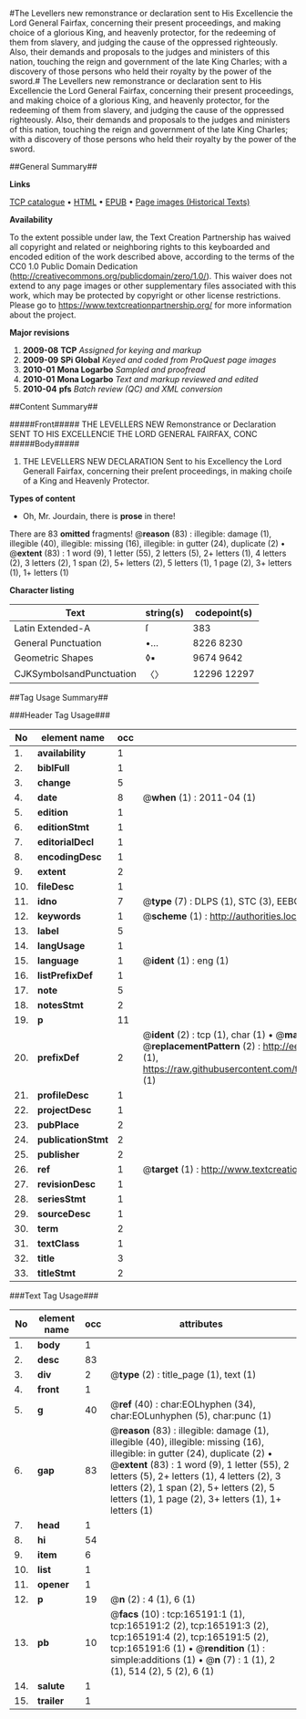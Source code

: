 #The Levellers new remonstrance or declaration sent to His Excellencie the Lord General Fairfax, concerning their present proceedings, and making choice of a glorious King, and heavenly protector, for the redeeming of them from slavery, and judging the cause of the oppressed righteously. Also, their demands and proposals to the judges and ministers of this nation, touching the reign and government of the late King Charles; with a discovery of those persons who held their royalty by the power of the sword.#
The Levellers new remonstrance or declaration sent to His Excellencie the Lord General Fairfax, concerning their present proceedings, and making choice of a glorious King, and heavenly protector, for the redeeming of them from slavery, and judging the cause of the oppressed righteously. Also, their demands and proposals to the judges and ministers of this nation, touching the reign and government of the late King Charles; with a discovery of those persons who held their royalty by the power of the sword.

##General Summary##

**Links**

[TCP catalogue](http://www.ota.ox.ac.uk/tcp/)  • 
[HTML](http://tei.it.ox.ac.uk/tcp/Texts-HTML/free/A88/A88068.html)  • 
[EPUB](http://tei.it.ox.ac.uk/tcp/Texts-EPUB/free/A88/A88068.epub) • 
[Page images (Historical Texts)](https://historicaltexts.jisc.ac.uk/eebo-99865188e)

**Availability**

To the extent possible under law, the Text Creation Partnership has waived all copyright and related or neighboring rights to this keyboarded and encoded edition of the work described above, according to the terms of the CC0 1.0 Public Domain Dedication (http://creativecommons.org/publicdomain/zero/1.0/). This waiver does not extend to any page images or other supplementary files associated with this work, which may be protected by copyright or other license restrictions. Please go to https://www.textcreationpartnership.org/ for more information about the project.

**Major revisions**

1. __2009-08__ __TCP__ *Assigned for keying and markup*
1. __2009-09__ __SPi Global__ *Keyed and coded from ProQuest page images*
1. __2010-01__ __Mona Logarbo__ *Sampled and proofread*
1. __2010-01__ __Mona Logarbo__ *Text and markup reviewed and edited*
1. __2010-04__ __pfs__ *Batch review (QC) and XML conversion*

##Content Summary##

#####Front#####
THE LEVELLERS NEW Remonstrance or Declaration SENT TO HIS EXCELLENCIE THE LORD GENERAL FAIRFAX, CONC
#####Body#####

1. THE LEVELLERS NEW DECLARATION Sent to his Excellency the Lord Generall Fairfax, concerning their preſent proceedings, in making choiſe of a King and Heavenly Protector.

**Types of content**

  * Oh, Mr. Jourdain, there is **prose** in there!

There are 83 **omitted** fragments! 
 @__reason__ (83) : illegible: damage (1), illegible (40), illegible: missing (16), illegible: in gutter (24), duplicate (2)  •  @__extent__ (83) : 1 word (9), 1 letter (55), 2 letters (5), 2+ letters (1), 4 letters (2), 3 letters (2), 1 span (2), 5+ letters (2), 5 letters (1), 1 page (2), 3+ letters (1), 1+ letters (1)

**Character listing**


|Text|string(s)|codepoint(s)|
|---|---|---|
|Latin Extended-A|ſ|383|
|General Punctuation|•…|8226 8230|
|Geometric Shapes|◊▪|9674 9642|
|CJKSymbolsandPunctuation|〈〉|12296 12297|

##Tag Usage Summary##

###Header Tag Usage###

|No|element name|occ|attributes|
|---|---|---|---|
|1.|__availability__|1||
|2.|__biblFull__|1||
|3.|__change__|5||
|4.|__date__|8| @__when__ (1) : 2011-04 (1)|
|5.|__edition__|1||
|6.|__editionStmt__|1||
|7.|__editorialDecl__|1||
|8.|__encodingDesc__|1||
|9.|__extent__|2||
|10.|__fileDesc__|1||
|11.|__idno__|7| @__type__ (7) : DLPS (1), STC (3), EEBO-CITATION (1), PROQUEST (1), VID (1)|
|12.|__keywords__|1| @__scheme__ (1) : http://authorities.loc.gov/ (1)|
|13.|__label__|5||
|14.|__langUsage__|1||
|15.|__language__|1| @__ident__ (1) : eng (1)|
|16.|__listPrefixDef__|1||
|17.|__note__|5||
|18.|__notesStmt__|2||
|19.|__p__|11||
|20.|__prefixDef__|2| @__ident__ (2) : tcp (1), char (1)  •  @__matchPattern__ (2) : ([0-9\-]+):([0-9IVX]+) (1), (.+) (1)  •  @__replacementPattern__ (2) : http://eebo.chadwyck.com/downloadtiff?vid=$1&page=$2 (1), https://raw.githubusercontent.com/textcreationpartnership/Texts/master/tcpchars.xml#$1 (1)|
|21.|__profileDesc__|1||
|22.|__projectDesc__|1||
|23.|__pubPlace__|2||
|24.|__publicationStmt__|2||
|25.|__publisher__|2||
|26.|__ref__|1| @__target__ (1) : http://www.textcreationpartnership.org/docs/. (1)|
|27.|__revisionDesc__|1||
|28.|__seriesStmt__|1||
|29.|__sourceDesc__|1||
|30.|__term__|2||
|31.|__textClass__|1||
|32.|__title__|3||
|33.|__titleStmt__|2||


###Text Tag Usage###

|No|element name|occ|attributes|
|---|---|---|---|
|1.|__body__|1||
|2.|__desc__|83||
|3.|__div__|2| @__type__ (2) : title_page (1), text (1)|
|4.|__front__|1||
|5.|__g__|40| @__ref__ (40) : char:EOLhyphen (34), char:EOLunhyphen (5), char:punc (1)|
|6.|__gap__|83| @__reason__ (83) : illegible: damage (1), illegible (40), illegible: missing (16), illegible: in gutter (24), duplicate (2)  •  @__extent__ (83) : 1 word (9), 1 letter (55), 2 letters (5), 2+ letters (1), 4 letters (2), 3 letters (2), 1 span (2), 5+ letters (2), 5 letters (1), 1 page (2), 3+ letters (1), 1+ letters (1)|
|7.|__head__|1||
|8.|__hi__|54||
|9.|__item__|6||
|10.|__list__|1||
|11.|__opener__|1||
|12.|__p__|19| @__n__ (2) : 4 (1), 6 (1)|
|13.|__pb__|10| @__facs__ (10) : tcp:165191:1 (1), tcp:165191:2 (2), tcp:165191:3 (2), tcp:165191:4 (2), tcp:165191:5 (2), tcp:165191:6 (1)  •  @__rendition__ (1) : simple:additions (1)  •  @__n__ (7) : 1 (1), 2 (1), 514 (2), 5 (2), 6 (1)|
|14.|__salute__|1||
|15.|__trailer__|1||
